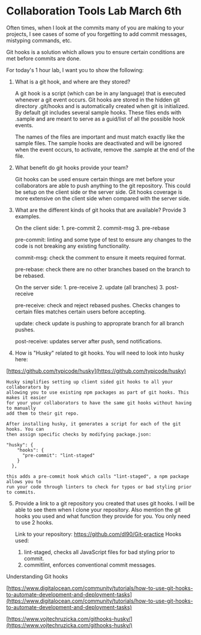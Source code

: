 # Collaboration Tools Lab March 6th

Often times, when I look at the commits many of you are making to your projects, I see cases of some of you forgetting to add commit messages, mistyping commands, etc. 

Git hooks is a solution which allows you to ensure certain conditions are met before commits are done.

For today's 1 hour lab, I want you to show the following:

1) What is a git hook, and where are they stored?

    A git hook is a script (which can be in any language) that is executed whenever a
    git event occurs. Git hooks are stored in the hidden git directory .git/hooks and
    is automatically created when git is initialized. By default git includes several
    sample hooks. These files ends with .sample and are meant to serve as a guid/list
    of all the possible hook events.

    The names of the files are important and must match exactly like the sample files.
    The sample hooks are deactivated and will be ignored when the event occurs, to
    activate, remove the .sample at the end of the file.

2) What benefit do git hooks provide your team?

    Git hooks can be used ensure certain things are met before your collaborators are
    able to push anything to the git repository. This could be setup on the client side
    or the server side. Git hooks coverage is more extensive on the client side when
    compared with the server side.

3) What are the different kinds of git hooks that are available? Provide 3 examples. 

    On the client side:
    	1. pre-commit
    	2. commit-msg
    	3. pre-rebase

    pre-commit: linting and some type of test to ensure any changes to the code is not
    breaking any existing functionality.

    commit-msg: check the comment to ensure it meets required format.

    pre-rebase: check there are no other branches based on the branch to be rebased.

    On the server side:
    	1. pre-receive
    	2. update (all branches)
    	3. post-receive
    
    pre-receive: check and reject rebased pushes. Checks changes to certain files
    matches certain users before accepting.
    
    update: check update is pushing to approprate branch for all branch pushes.
    
    post-receive: updates server after push, send notifications.

4) How is "Husky" related to git hooks. You will need to look into husky here:

[https://github.com/typicode/husky](https://github.com/typicode/husky)

    Husky simplifies setting up client sided git hooks to all your collaborators by
    allowing you to use existing npm packages as part of git hooks. This makes it easier
    for your your collaborators to have the same git hooks without having to manually
    add them to their git repo.
    
    After installing husky, it generates a script for each of the git hooks. You can
    then assign specific checks by modifying package.json:
    
    "husky": {
        "hooks": {
          "pre-commit": "lint-staged"
        }
      },
    
    this adds a pre-commit hook which calls "lint-staged", a npm package allows you to
    run your code through linters to check for typos or bad styling prior to commits.

5) Provide a link to a git repository you created that uses git hooks. I will be able to see them when I clone your repository. Also mention the git hooks you used and what function they provide for you. You only need to use 2 hooks.

    Link to your repository: https://github.com/dl90/Git-practice
    Hooks used:
    1) lint-staged, checks all JavaScript files for bad styling prior to commit.
    2) commitlint, enforces conventional commit messages.

Understanding Git hooks

[https://www.digitalocean.com/community/tutorials/how-to-use-git-hooks-to-automate-development-and-deployment-tasks](https://www.digitalocean.com/community/tutorials/how-to-use-git-hooks-to-automate-development-and-deployment-tasks)

[https://www.vojtechruzicka.com/githooks-husky/](https://www.vojtechruzicka.com/githooks-husky/)